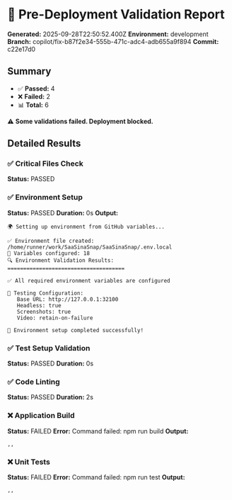 # 🚀 Pre-Deployment Validation Report

**Generated:** 2025-09-28T22:50:52.400Z
**Environment:** development
**Branch:** copilot/fix-b87f2e34-555b-471c-adc4-adb655a9f894
**Commit:** c22e17d0

## Summary

- ✅ **Passed:** 4
- ❌ **Failed:** 2
- 📊 **Total:** 6

⚠️ **Some validations failed. Deployment blocked.**

## Detailed Results

### ✅ Critical Files Check

**Status:** PASSED

### ✅ Environment Setup

**Status:** PASSED
**Duration:** 0s
**Output:**
```
🌍 Setting up environment from GitHub variables...

✅ Environment file created: /home/runner/work/SaaSinaSnap/SaaSinaSnap/.env.local
📝 Variables configured: 18
🔍 Environment Validation Results:
=====================================

✅ All required environment variables are configured

🎯 Testing Configuration:
   Base URL: http://127.0.0.1:32100
   Headless: true
   Screenshots: true
   Video: retain-on-failure

🎉 Environment setup completed successfully!

```

### ✅ Test Setup Validation

**Status:** PASSED
**Duration:** 0s

### ✅ Code Linting

**Status:** PASSED
**Duration:** 2s

### ❌ Application Build

**Status:** FAILED
**Error:** Command failed: npm run build
**Output:**
```
,,
```

### ❌ Unit Tests

**Status:** FAILED
**Error:** Command failed: npm run test
**Output:**
```
,,
```

